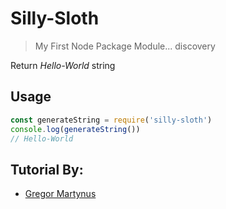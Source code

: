 Silly-Sloth
===========

> My First Node Package Module... discovery

Return *Hello-World* string

Usage
-----

```js
const generateString = require('silly-sloth')
console.log(generateString())
// Hello-World
```

Tutorial By:
------------

+ [Gregor Martynus](https://youtu.be/mPcxtm5q5Uc)

